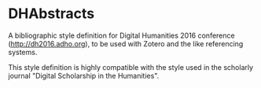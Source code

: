 DHAbstracts
===========

A bibliographic style definition for Digital Humanities 2016 conference (http://dh2016.adho.org), to be used with Zotero and the like referencing systems. 

This style definition is highly compatible with the style used in the scholarly journal "Digital Scholarship in the Humanities".

